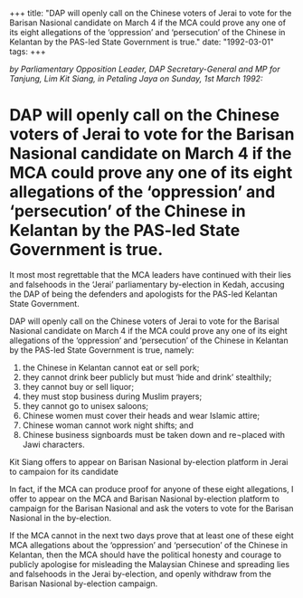 +++ 
title: "DAP will openly call on the Chinese voters of Jerai to vote for the Barisan Nasional candidate on March 4 if the MCA could prove any one of its eight allegations of the ‘oppression’ and ‘persecution’  of the Chinese in Kelantan by the PAS-led State Government is true."
date: "1992-03-01"
tags:
+++

_by Parliamentary  Opposition Leader, DAP Secretary-General and MP for Tanjung, Lim Kit Siang, in Petaling Jaya on Sunday, 1st March 1992:_

# DAP will openly call on the Chinese voters of Jerai to vote for the Barisan Nasional candidate on March 4 if the MCA could prove any one of its eight allegations of the ‘oppression’ and ‘persecution’  of the Chinese in Kelantan by the PAS-led State Government is true.

It most most regrettable that the MCA leaders have continued with their lies and falsehoods in the ‘Jerai’ parliamentary by-election in Kedah, accusing the DAP of being the defenders and apologists for the PAS-led Kelantan State Government.</u>

DAP will openly call on the Chinese voters of Jerai to vote for the Barisal Nasional candidate on March 4 if the MCA could prove any one of its eight allegations of the ‘oppression’ and ‘persecution’ of the Chinese in Kelantan by the PAS-led State Government is true, namely:

1.   the Chinese in Kelantan cannot eat or sell pork;
2.   they cannot drink beer publicly but must ‘hide and drink’ stealthily; 
3.   they cannot buy or sell liquor;
4.   they must stop business during Muslim prayers;
5.   they cannot go to unisex saloons;
6.   Chinese women must cover their heads and wear Islamic attire;
7.   Chinese woman cannot work night shifts; and 
8.   Chinese business signboards must be taken down and re¬placed with Jawi characters.

Kit Siang offers to appear on Barisan Nasional by-election platform in Jerai to campaion for its candidate

In fact, if the MCA can produce proof for anyone of these eight allegations, I offer to appear on the MCA and Barisan Nasional by-election platform to campaign for the Barisan Nasional and ask the voters to vote for the Barisan Nasional in the by-election.

If the MCA cannot in the next two days prove that at least one of these eight MCA allegations about the ‘oppression’ and ‘persecution’ of the Chinese in Kelantan, then the MCA should have the political honesty and courage to publicly apologise for misleading the Malaysian Chinese and spreading  lies and  falsehoods in the Jerai by-election, and openly withdraw from the Barisan Nasional by-election campaign. 
 
